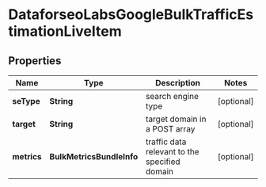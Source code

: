 # DataforseoLabsGoogleBulkTrafficEstimationLiveItem


## Properties

| Name | Type | Description | Notes |
|------------ | ------------- | ------------- | -------------|
**seType** | **String** | search engine type |[optional]|
**target** | **String** | target domain in a POST array |[optional]|
**metrics** | **BulkMetricsBundleInfo** | traffic data relevant to the specified domain |[optional]|